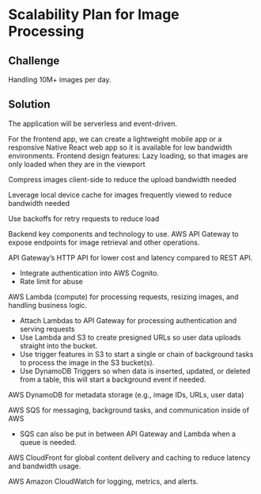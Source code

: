 # Scalability Plan for Image Processing

## Challenge

Handling 10M+ images per day.

## Solution

The application will be serverless and event-driven.

For the frontend app, we can create a lightweight mobile app or a responsive Native React web app so it is available for low bandwidth environments.
Frontend design features:
Lazy loading, so that images are only loaded when they are in the viewport

Compress images client-side to reduce the upload bandwidth needed

Leverage local device cache for images frequently viewed to reduce bandwidth needed

Use backoffs for retry requests to reduce load

Backend key components and technology to use.
AWS API Gateway to expose endpoints for image retrieval and other operations.

API Gateway’s HTTP API for lower cost and latency compared to REST API.

- Integrate authentication into AWS Cognito.
- Rate limit for abuse

AWS Lambda (compute) for processing requests, resizing images, and handling business logic.

- Attach Lambdas to API Gateway for processing authentication and serving requests
- Use Lambda and S3 to create presigned URLs so user data uploads straight into the bucket.
- Use trigger features in S3 to start a single or chain of background tasks to process the image in the S3 bucket(s).
- Use DynamoDB Triggers so when data is inserted, updated, or deleted from a table, this will start a background event if needed.

AWS DynamoDB for metadata storage (e.g., image IDs, URLs, user data)

AWS SQS for messaging, background tasks, and communication inside of AWS

- SQS can also be put in between API Gateway and Lambda when a queue is needed.

AWS CloudFront for global content delivery and caching to reduce latency and bandwidth usage.

AWS Amazon CloudWatch for logging, metrics, and alerts.
